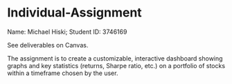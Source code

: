 # Individual-Assignment

Name: Michael Hiski;
Student ID: 3746169

See deliverables on Canvas.

The assignment is to create a customizable, interactive dashboard showing graphs and key statistics (returns, Sharpe ratio, etc.) on a portfolio of stocks within a timeframe chosen by the user.

